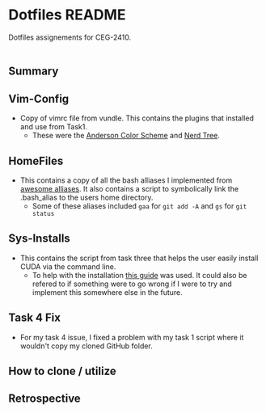 # Dotfiles README
Dotfiles assignements for CEG-2410.<br><br>

## Summary
## Vim-Config
  * Copy of vimrc file from vundle. This contains the plugins that installed and use from Task1.
      * These were the [Anderson Color Scheme](https://vimawesome.com/plugin/anderson-vim) and [Nerd Tree](https://vimawesome.com/plugin/nerdtree-red).

## HomeFiles
  * This contains a copy of all the bash alliases I implemented from [awesome alliases](https://github.com/vikaskyadav/awesome-bash-alias). It also contains a script to symbolically link the .bash_alias to the users home directory.
      * Some of these aliases included `gaa` for `git add -A` and `gs` for  `git status`

## Sys-Installs
  * This contains the script from task three that helps the user easily install CUDA via the command line.
      * To help with the installation [this guide](https://docs.nvidia.com/cuda/cuda-installation-guide-linux/) was used. It could also be refered to if something were to go wrong if I were to try and implement this somewhere else in the future.
   
## Task 4 Fix
  * For my task 4 issue, I fixed a problem with my task 1 script where it wouldn't copy my cloned GitHub folder.

## How to clone / utilize

## Retrospective
